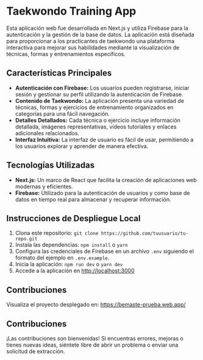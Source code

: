 # Taekwondo Training App

Esta aplicación web fue desarrollada en Next.js y utiliza Firebase para la autenticación y la gestión de la base de datos. La aplicación está diseñada para proporcionar a los practicantes de taekwondo una plataforma interactiva para mejorar sus habilidades mediante la visualización de técnicas, formas y entrenamientos específicos.

## Características Principales

- **Autenticación con Firebase:** Los usuarios pueden registrarse, iniciar sesión y gestionar su perfil utilizando la autenticación de Firebase.
- **Contenido de Taekwondo:** La aplicación presenta una variedad de técnicas, formas y ejercicios de entrenamiento organizados en categorías para una fácil navegación.
- **Detalles Detallados:** Cada técnica o ejercicio incluye información detallada, imágenes representativas, videos tutoriales y enlaces adicionales relacionados.
- **Interfaz Intuitiva:** La interfaz de usuario es fácil de usar, permitiendo a los usuarios explorar y aprender de manera efectiva.

## Tecnologías Utilizadas

- **Next.js:** Un marco de React que facilita la creación de aplicaciones web modernas y eficientes.
- **Firebase:** Utilizado para la autenticación de usuarios y como base de datos en tiempo real para almacenar y recuperar información.

## Instrucciones de Despliegue Local

1. Clona este repositorio: `git clone https://github.com/tuusuario/tu-repo.git`
2. Instala las dependencias: `npm install` o `yarn`
3. Configura las credenciales de Firebase en un archivo `.env` siguiendo el formato del ejemplo en `.env.example`.
4. Inicia la aplicación: `npm run dev` o `yarn dev`
5. Accede a la aplicación en [http://localhost:3000](http://localhost:3000)

## Contribuciones

Visualiza el proyecto desplegado en:
https://bemaste-prueba.web.app/

## Contribuciones

¡Las contribuciones son bienvenidas! Si encuentras errores, mejoras o tienes nuevas ideas, siéntete libre de abrir un problema o enviar una solicitud de extracción.

